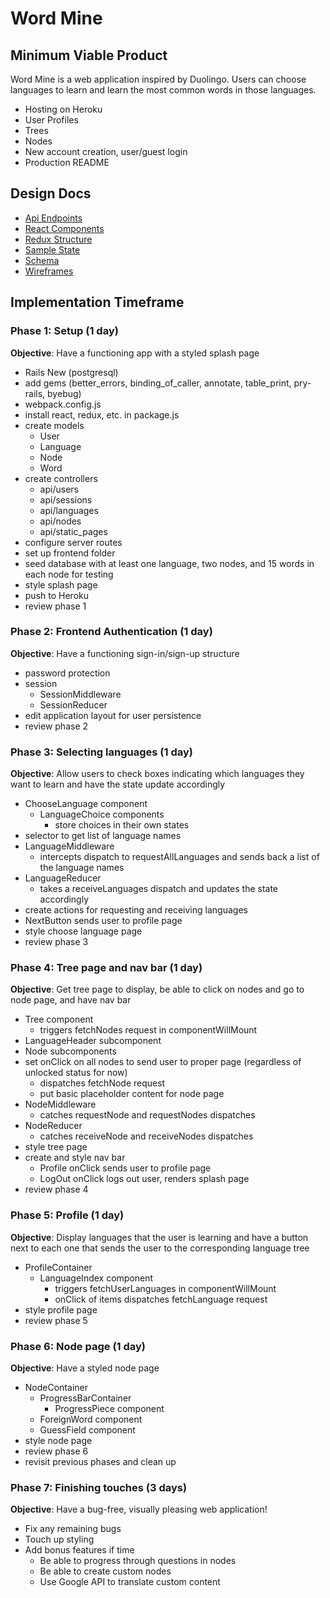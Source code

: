 # Word Mine

## Minimum Viable Product
  Word Mine is a web application inspired by Duolingo. Users can choose languages to learn and learn the most common words in those languages.

  * Hosting on Heroku
  * User Profiles
  * Trees
  * Nodes
  * New account creation, user/guest login
  * Production README

## Design Docs
  * [Api Endpoints](api_endpoints.md)
  * [React Components](component_hierarchy.md)
  * [Redux Structure](redux_structure.md)
  * [Sample State](sample_state.md)
  * [Schema](schema.md)
  * [Wireframes](wireframes/)

## Implementation Timeframe
### Phase 1: Setup (1 day)
  **Objective**: Have a functioning app with a styled splash page
  * Rails New (postgresql)
  * add gems (better_errors, binding_of_caller, annotate, table_print, pry-rails, byebug)
  * webpack.config.js
  * install react, redux, etc. in package.js
  * create models
    * User
    * Language
    * Node
    * Word
  * create controllers
    * api/users
    * api/sessions
    * api/languages
    * api/nodes
    * api/static_pages
  * configure server routes
  * set up frontend folder
  * seed database with at least one language, two nodes, and 15 words in each node for testing
  * style splash page
  * push to Heroku
  * review phase 1

### Phase 2: Frontend Authentication (1 day)
  **Objective**: Have a functioning sign-in/sign-up structure
  * password protection
  * session
    * SessionMiddleware
    * SessionReducer
  * edit application layout for user persistence
  * review phase 2

### Phase 3: Selecting languages (1 day)
  **Objective**: Allow users to check boxes indicating which languages they want to learn and have the state update accordingly
  * ChooseLanguage component
    * LanguageChoice components
      * store choices in their own states
  * selector to get list of language names
  * LanguageMiddleware
    * intercepts dispatch to requestAllLanguages and sends back a list of the language names
  * LanguageReducer
    * takes a receiveLanguages dispatch and updates the state accordingly
  * create actions for requesting and receiving languages
  * NextButton sends user to profile page
  * style choose language page
  * review phase 3

### Phase 4: Tree page and nav bar (1 day)
  **Objective**: Get tree page to display, be able to click on nodes and go to node page, and have nav bar
  * Tree component
    * triggers fetchNodes request in componentWillMount
  * LanguageHeader subcomponent
  * Node subcomponents
  * set onClick on all nodes to send user to proper page (regardless of unlocked status for now)
    * dispatches fetchNode request
    * put basic placeholder content for node page
  * NodeMiddleware
    * catches requestNode and requestNodes dispatches
  * NodeReducer
    * catches receiveNode and receiveNodes dispatches
  * style tree page
  * create and style nav bar
    * Profile onClick sends user to profile page
    * LogOut onClick logs out user, renders splash page
  * review phase 4

### Phase 5: Profile (1 day)
  **Objective**: Display languages that the user is learning and have a button next to each one that sends the user to the corresponding language tree
  * ProfileContainer
    * LanguageIndex component
      * triggers fetchUserLanguages in componentWillMount
      * onClick of items dispatches fetchLanguage request
  * style profile page
  * review phase 5

### Phase 6: Node page (1 day)
  **Objective**: Have a styled node page
  * NodeContainer
    * ProgressBarContainer
      * ProgressPiece component
    * ForeignWord component
    * GuessField component
  * style node page
  * review phase 6
  * revisit previous phases and clean up

### Phase 7: Finishing touches (3 days)
  **Objective**: Have a bug-free, visually pleasing web application!
  * Fix any remaining bugs
  * Touch up styling
  * Add bonus features if time
    * Be able to progress through questions in nodes
    * Be able to create custom nodes
    * Use Google API to translate custom content
